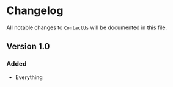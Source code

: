 # Changelog

All notable changes to `ContactUs` will be documented in this file.

## Version 1.0

### Added
- Everything
